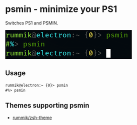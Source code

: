# psmin - minimize your PS1

Switches PS1 and PSMIN.

![](screenshot.png)

## Usage
```
rummik@electron:~ {0}> psmin
#%> psmin
```

## Themes supporting psmin
- [rummik/zsh-theme](https://gitlab.com/zick.kim/zsh/zsh-theme)

